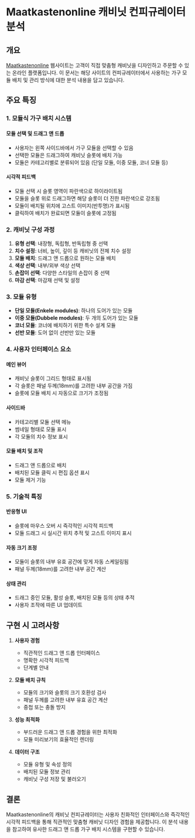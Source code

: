 # Maatkastenonline 캐비닛 컨피규레이터 분석

## 개요
[Maatkastenonline](https://www.maatkastenonline.be/nl/ontwerp-je-maatkast/opbergkast) 웹사이트는 고객이 직접 맞춤형 캐비닛을 디자인하고 주문할 수 있는 온라인 플랫폼입니다. 이 문서는 해당 사이트의 컨피규레이터에서 사용하는 가구 모듈 배치 및 관리 방식에 대한 분석 내용을 담고 있습니다.

## 주요 특징

### 1. 모듈식 가구 배치 시스템

#### 모듈 선택 및 드래그 앤 드롭
- 사용자는 왼쪽 사이드바에서 가구 모듈을 선택할 수 있음
- 선택한 모듈은 드래그하여 캐비닛 슬롯에 배치 가능
- 모듈은 카테고리별로 분류되어 있음 (단일 모듈, 이중 모듈, 코너 모듈 등)

#### 시각적 피드백
- 모듈 선택 시 슬롯 영역이 파란색으로 하이라이트됨
- 모듈을 슬롯 위로 드래그하면 해당 슬롯이 더 진한 파란색으로 강조됨
- 모듈이 배치될 위치에 고스트 이미지(반투명)가 표시됨
- 클릭하여 배치가 완료되면 모듈이 슬롯에 고정됨

### 2. 캐비닛 구성 과정

1. **유형 선택**: 내장형, 독립형, 반독립형 중 선택
2. **치수 설정**: 너비, 높이, 깊이 등 캐비닛의 전체 치수 설정
3. **모듈 배치**: 드래그 앤 드롭으로 원하는 모듈 배치
4. **색상 선택**: 내부/외부 색상 선택
5. **손잡이 선택**: 다양한 스타일의 손잡이 중 선택
6. **마감 선택**: 마감재 선택 및 설정

### 3. 모듈 유형

- **단일 모듈(Enkele modules)**: 하나의 도어가 있는 모듈
- **이중 모듈(Dubbele modules)**: 두 개의 도어가 있는 모듈
- **코너 모듈**: 코너에 배치하기 위한 특수 설계 모듈
- **선반 모듈**: 도어 없이 선반만 있는 모듈

### 4. 사용자 인터페이스 요소

#### 메인 뷰어
- 캐비닛 슬롯이 그리드 형태로 표시됨
- 각 슬롯은 패널 두께(18mm)를 고려한 내부 공간을 가짐
- 슬롯에 모듈 배치 시 자동으로 크기가 조정됨

#### 사이드바
- 카테고리별 모듈 선택 메뉴
- 썸네일 형태로 모듈 표시
- 각 모듈의 치수 정보 표시

#### 모듈 배치 및 조작
- 드래그 앤 드롭으로 배치
- 배치된 모듈 클릭 시 편집 옵션 표시
- 모듈 제거 기능

### 5. 기술적 특징

#### 반응형 UI
- 슬롯에 마우스 오버 시 즉각적인 시각적 피드백
- 모듈 드래그 시 실시간 위치 추적 및 고스트 이미지 표시

#### 자동 크기 조정
- 모듈이 슬롯의 내부 유효 공간에 맞게 자동 스케일링됨
- 패널 두께(18mm)를 고려한 내부 공간 계산

#### 상태 관리
- 드래그 중인 모듈, 활성 슬롯, 배치된 모듈 등의 상태 추적
- 사용자 조작에 따른 UI 업데이트

## 구현 시 고려사항

1. **사용자 경험**
   - 직관적인 드래그 앤 드롭 인터페이스
   - 명확한 시각적 피드백
   - 단계별 안내

2. **모듈 배치 규칙**
   - 모듈의 크기와 슬롯의 크기 호환성 검사
   - 패널 두께를 고려한 내부 유효 공간 계산
   - 중첩 또는 충돌 방지

3. **성능 최적화**
   - 부드러운 드래그 앤 드롭 경험을 위한 최적화
   - 모듈 미리보기의 효율적인 렌더링

4. **데이터 구조**
   - 모듈 유형 및 속성 정의
   - 배치된 모듈 정보 관리
   - 캐비닛 구성 저장 및 불러오기

## 결론

Maatkastenonline의 캐비닛 컨피규레이터는 사용자 친화적인 인터페이스와 즉각적인 시각적 피드백을 통해 직관적인 맞춤형 캐비닛 디자인 경험을 제공합니다. 이 분석 내용을 참고하여 유사한 드래그 앤 드롭 가구 배치 시스템을 구현할 수 있습니다.